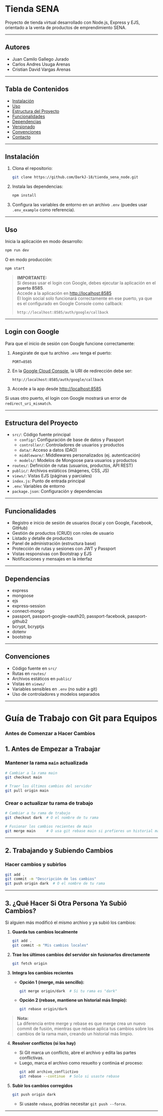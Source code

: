 # Tienda SENA

Proyecto de tienda virtual desarrollado con Node.js, Express y EJS, orientado a la venta de productos de emprendimiento SENA.

---

## Autores

- Juan Camilo Gallego Jurado
- Carlos Andres Usuga Arenas
- Cristian David Vargas Arenas

---

## Tabla de Contenidos

- [Instalación](#instalación)
- [Uso](#uso)
- [Estructura del Proyecto](#estructura-del-proyecto)
- [Funcionalidades](#funcionalidades)
- [Dependencias](#dependencias)
- [Versionado](#versionado)
- [Convenciones](#convenciones)
- [Contacto](#contacto)


---

## Instalación

1. Clona el repositorio:
   ```bash
   git clone https://github.com/DarkJ-18/tienda_sena_node.git
   ```
2. Instala las dependencias:
   ```bash
   npm install
   ```
3. Configura las variables de entorno en un archivo `.env` (puedes usar `.env_example` como referencia).

---

## Uso

Inicia la aplicación en modo desarrollo:
```bash
npm run dev
```
O en modo producción:
```bash
npm start
```
> **IMPORTANTE:**  
> Si deseas usar el login con Google, debes ejecutar la aplicación en el **puerto 8585**.  
> Accede a la aplicación en [http://localhost:8585](http://localhost:8585)  
> El login social solo funcionará correctamente en ese puerto, ya que es el configurado en Google Console como callback:
> ```
> http://localhost:8585/auth/google/callback
> ```

---

## Login con Google

Para que el inicio de sesión con Google funcione correctamente:

1. Asegúrate de que tu archivo `.env` tenga el puerto:
   ```
   PORT=8585
   ```
2. En la [Google Cloud Console](https://console.developers.google.com/), la URI de redirección debe ser:
   ```
   http://localhost:8585/auth/google/callback
   ```
3. Accede a la app desde [http://localhost:8585](http://localhost:8585)

Si usas otro puerto, el login con Google mostrará un error de `redirect_uri_mismatch`.

---


## Estructura del Proyecto

- `src/`: Código fuente principal
  - `config/`: Configuración de base de datos y Passport
  - `controller/`: Controladores de usuarios y productos
  - `data/`: Acceso a datos (DAO)
  - `middleware/`: Middlewares personalizados (ej. autenticación)
  - `models/`: Modelos de Mongoose para usuarios y productos
- `routes/`: Definición de rutas (usuarios, productos, API REST)
- `public/`: Archivos estáticos (imágenes, CSS, JS)
- `views/`: Vistas EJS (páginas y parciales)
- `index.js`: Punto de entrada principal
- `.env`: Variables de entorno
- `package.json`: Configuración y dependencias

---

## Funcionalidades

- Registro e inicio de sesión de usuarios (local y con Google, Facebook, GitHub)
- Gestión de productos (CRUD) con roles de usuario
- Listado y detalle de productos
- Panel de administración (estructura base)
- Protección de rutas y sesiones con JWT y Passport
- Vistas responsivas con Bootstrap y EJS
- Notificaciones y mensajes en la interfaz

---

## Dependencias

- express
- mongoose
- ejs
- express-session
- connect-mongo
- passport, passport-google-oauth20, passport-facebook, passport-github2
- bcrypt, bcryptjs
- dotenv
- bootstrap

---


## Convenciones

- Código fuente en `src/`
- Rutas en `routes/`
- Archivos estáticos en `public/`
- Vistas en `views/`
- Variables sensibles en `.env` (no subir a git)
- Uso de controladores y modelos separados

---

# Guía de Trabajo con Git para Equipos

### Antes de Comenzar a Hacer Cambios

## 1. Antes de Empezar a Trabajar

### Mantener la rama `main` actualizada

```bash
# Cambiar a la rama main
git checkout main

# Traer los últimos cambios del servidor
git pull origin main
```

### Crear o actualizar tu rama de trabajo

```bash
# Cambiar a tu rama de trabajo
git checkout dark  # O el nombre de tu rama

# Fusionar los cambios recientes de main
git merge main     # O usa git rebase main si prefieres un historial más limpio
```

---

## 2. Trabajando y Subiendo Cambios

### Hacer cambios y subirlos

```bash
git add .
git commit -m "Descripción de los cambios"
git push origin dark  # O el nombre de tu rama
```

---

## 3. ¿Qué Hacer Si Otra Persona Ya Subió Cambios?

Si alguien más modificó el mismo archivo y ya subió los cambios:

1. **Guarda tus cambios localmente**

   ```bash
   git add .
   git commit -m "Mis cambios locales"
   ```

2. **Trae los últimos cambios del servidor sin fusionarlos directamente**

   ```bash
   git fetch origin
   ```

3. **Integra los cambios recientes**

   - **Opción 1 (merge, más sencillo):**
     ```bash
     git merge origin/dark  # Si tu rama es "dark"
     ```
   - **Opción 2 (rebase, mantiene un historial más limpio):**
     ```bash
     git rebase origin/dark
     ```

> **Nota:**  
> La diferencia entre merge y rebase es que merge crea un nuevo commit de fusión, mientras que rebase aplica tus cambios sobre los cambios de la rama main, creando un historial más limpio.

4. **Resolver conflictos (si los hay)**

   - Si Git marca un conflicto, abre el archivo y edita las partes conflictivas.
   - Luego, marca el archivo como resuelto y continúa el proceso:
     ```bash
     git add archivo_conflictivo
     git rebase --continue  # Solo si usaste rebase
     ```

5. **Subir los cambios corregidos**

   ```bash
   git push origin dark
   ```
   - Si usaste `rebase`, podrías necesitar `git push --force`.

---

